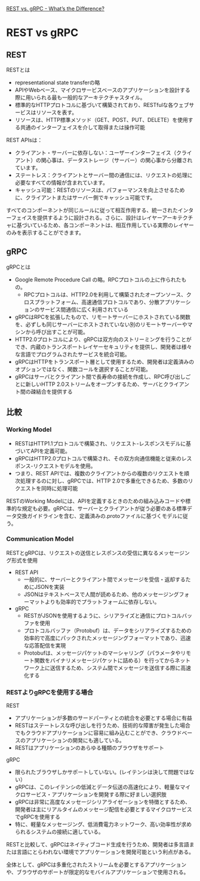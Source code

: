 
[REST vs. gRPC - What’s the Difference?](https://amplication.com/blog/rest-vs-grpc-whats-the-difference)

# REST vs gRPC

## REST

RESTとは
- representational state transferの略
- APIやWebベース、マイクロサービスベースのアプリケーションを設計する際に用いられる最も一般的なアーキテクチャスタイル。
- 標準的なHTTPプロトコルに基づいて構築されており、RESTfulな各ウェブサービスはリソースを表す。
- リソースは、HTTP標準メソッド（GET、POST、PUT、DELETE）を使用する共通のインターフェイスを介して取得または操作可能 
  
REST APIsは：  
  
- クライアント・サーバーに依存しない：ユーザーインターフェイス（クライアント）の関心事は、データストレージ（サーバー）の関心事から分離されています。  
- ステートレス：クライアントとサーバー間の通信には、リクエストの処理に必要なすべての情報が含まれています。  
- キャッシュ可能：RESTのリソースは、パフォーマンスを向上させるために、クライアントまたはサーバー側でキャッシュ可能です。  

すべてのコンポーネントが同じルールに従って相互作用する、統一されたインターフェイスを提供するように設計される。さらに、設計はレイヤーアーキテクチャに基づいているため、各コンポーネントは、相互作用している実際のレイヤーのみを表示することができます。

## gRPC

gRPCとは
- Google Remote Procedure Call の略。RPCプロトコルの上に作られたもの。
	- RPCプロトコルは、HTTP2.0を利用して構築されたオープンソース、クロスプラットフォーム、高速通信プロトコルであり、分散アプリケーションのサービス間通信に広く利用されている
- gRPCはRPCを拡張したもので、リモートサーバーにホストされている関数を、必ずしも同じサーバーにホストされていない別のリモートサーバーやマシンから呼び出すことが可能。
- HTTP2.0プロトコルにより、gRPCは双方向のストリーミングを行うことができ、内蔵のトランスポートレイヤーセキュリティを提供し、開発者は様々な言語でプログラムされたサービスを統合可能。  
- gRPCはHTTPをトランスポート層として使用するため、開発者は定義済みのオプションではなく、関数コールを選択することが可能。
- gRPCはサーバとクライアント間で長寿命の接続を作成し、RPC呼び出しごとに新しいHTTP 2.0ストリームをオープンするため、サーバとクライアント間の疎結合を提供する

## 比較

### Working Model

- RESTはHTTP1.1プロトコルで構築され、リクエスト-レスポンスモデルに基づいてAPIを定義可能。
- gRPCはHTTP2.0プロトコルで構築され、その双方向通信機能と従来のレスポンス-リクエストモデルを使用。
- つまり、REST APIでは、複数のクライアントからの複数のリクエストを順次処理するのに対し、gRPCでは、HTTP 2.0で多重化できるため、多数のリクエストを同時に処理可能

RESTのWorking Modelには、APIを定義するときのための組み込みコードや標準的な規定も必要。gRPCは、サーバーとクライアントが従う必要のある標準データ交換ガイドラインを含む、定義済みの.protoファイルに基づくモデルに従う。

### Communication Model

RESTとgRPCは、リクエストの送信とレスポンスの受信に異なるメッセージング形式を使用 
- REST API
	- 一般的に、サーバーとクライアント間でメッセージを受信・返却するためにJSONを実装
	- JSONはテキストベースで人間が読めるため、他のメッセージングフォーマットよりも効率的でプラットフォームに依存しない。  
- gRPC
	- RESTがJSONを使用するように、シリアライズと通信にプロトコルバッファを使用
	- プロトコルバッファ（Protobuf）は、データをシリアライズするための効率的で高度にパックされたメッセージングフォーマットであり、迅速な応答配信を実現
	- Protobufは、メッセージパケットのマーシャリング（パラメータやリモート関数をバイナリメッセージパケットに詰める）を行ってからネットワーク上に送信するため、システム間でメッセージを送信する際に高速化する

### RESTよりgRPCを使用する場合

REST
- アプリケーションが多数のサードパーティとの統合を必要とする場合に有益
- RESTはステートレスな呼び出しを行うため、技術的な障害が発生した場合でもクラウドアプリケーションに容易に組み込むことができ、クラウドベースのアプリケーションの開発にも適している。
- RESTはアプリケーションのあらゆる種類のブラウザをサポート
  
gRPC
- 限られたブラウザしかサポートしていない。(レイテンシは決して問題ではない）
- gRPCは、このレイテンシの低減とデータ伝送の高速化により、軽量なマイクロサービス・アプリケーションを開発する際に好ましい選択肢
- gRPCは非常に高度なメッセージシリアライゼーションを特徴とするため、開発者は主にリアルタイムのメッセージ配信を必要とするマイクロサービスでgRPCを使用する
- 特に、軽量なメッセージング、低消費電力ネットワーク、高い効率性が求められるシステムの接続に適している。  
  
RESTと比較して、gRPCはネイティブコード生成を行うため、開発者は多言語または言語にとらわれない環境でアプリケーションを開発可能という利点がある。

全体として、gRPCは多重化されたストリームを必要とするアプリケーションや、ブラウザのサポートが限定的なモバイルアプリケーションで使用される。